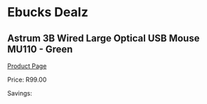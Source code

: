 
# Ebucks Dealz
## Astrum 3B Wired Large Optical USB Mouse MU110 - Green
[Product Page](https://www.ebucks.com/web/shop/productSelected.do?prodId=1206092789&catId=365757697)

Price: R99.00

Savings: 


	